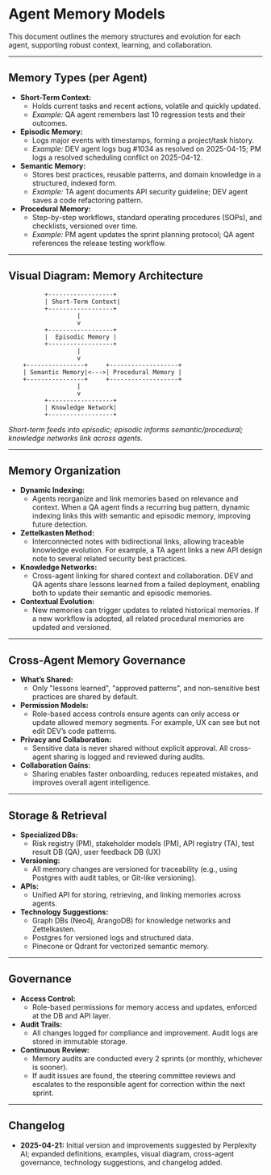 # Agent Memory Models

This document outlines the memory structures and evolution for each agent, supporting robust context, learning, and collaboration.

---

## Memory Types (per Agent)
- **Short-Term Context:**
  - Holds current tasks and recent actions, volatile and quickly updated.
  - *Example:* QA agent remembers last 10 regression tests and their outcomes.
- **Episodic Memory:**
  - Logs major events with timestamps, forming a project/task history.
  - *Example:* DEV agent logs bug #1034 as resolved on 2025-04-15; PM logs a resolved scheduling conflict on 2025-04-12.
- **Semantic Memory:**
  - Stores best practices, reusable patterns, and domain knowledge in a structured, indexed form.
  - *Example:* TA agent documents API security guideline; DEV agent saves a code refactoring pattern.
- **Procedural Memory:**
  - Step-by-step workflows, standard operating procedures (SOPs), and checklists, versioned over time.
  - *Example:* PM agent updates the sprint planning protocol; QA agent references the release testing workflow.

---

## Visual Diagram: Memory Architecture

```
          +------------------+
          | Short-Term Context|
          +------------------+
                   |
                   v
          +------------------+
          |  Episodic Memory |
          +------------------+
                   |
                   v
    +----------------+     +-------------------+
    | Semantic Memory|<--->| Procedural Memory |
    +----------------+     +-------------------+
                   |
                   v
          +------------------+
          | Knowledge Network|
          +------------------+
```
*Short-term feeds into episodic; episodic informs semantic/procedural; knowledge networks link across agents.*

---

## Memory Organization
- **Dynamic Indexing:**
  - Agents reorganize and link memories based on relevance and context. When a QA agent finds a recurring bug pattern, dynamic indexing links this with semantic and episodic memory, improving future detection.
- **Zettelkasten Method:**
  - Interconnected notes with bidirectional links, allowing traceable knowledge evolution. For example, a TA agent links a new API design note to several related security best practices.
- **Knowledge Networks:**
  - Cross-agent linking for shared context and collaboration. DEV and QA agents share lessons learned from a failed deployment, enabling both to update their semantic and episodic memories.
- **Contextual Evolution:**
  - New memories can trigger updates to related historical memories. If a new workflow is adopted, all related procedural memories are updated and versioned.

---

## Cross-Agent Memory Governance
- **What’s Shared:**
  - Only "lessons learned", "approved patterns", and non-sensitive best practices are shared by default.
- **Permission Models:**
  - Role-based access controls ensure agents can only access or update allowed memory segments. For example, UX can see but not edit DEV’s code patterns.
- **Privacy and Collaboration:**
  - Sensitive data is never shared without explicit approval. All cross-agent sharing is logged and reviewed during audits.
- **Collaboration Gains:**
  - Sharing enables faster onboarding, reduces repeated mistakes, and improves overall agent intelligence.

---

## Storage & Retrieval
- **Specialized DBs:**
  - Risk registry (PM), stakeholder models (PM), API registry (TA), test result DB (QA), user feedback DB (UX)
- **Versioning:**
  - All memory changes are versioned for traceability (e.g., using Postgres with audit tables, or Git-like versioning).
- **APIs:**
  - Unified API for storing, retrieving, and linking memories across agents.
- **Technology Suggestions:**
  - Graph DBs (Neo4j, ArangoDB) for knowledge networks and Zettelkasten.
  - Postgres for versioned logs and structured data.
  - Pinecone or Qdrant for vectorized semantic memory.

---

## Governance
- **Access Control:**
  - Role-based permissions for memory access and updates, enforced at the DB and API layer.
- **Audit Trails:**
  - All changes logged for compliance and improvement. Audit logs are stored in immutable storage.
- **Continuous Review:**
  - Memory audits are conducted every 2 sprints (or monthly, whichever is sooner).
  - If audit issues are found, the steering committee reviews and escalates to the responsible agent for correction within the next sprint.

---

## Changelog
- **2025-04-21:** Initial version and improvements suggested by Perplexity AI; expanded definitions, examples, visual diagram, cross-agent governance, technology suggestions, and changelog added.

